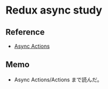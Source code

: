 # Redux async study
## Reference
* [Async Actions](http://redux.js.org/docs/advanced/AsyncActions.html)

## Memo
* Async Actions/Actions まで読んだ。
